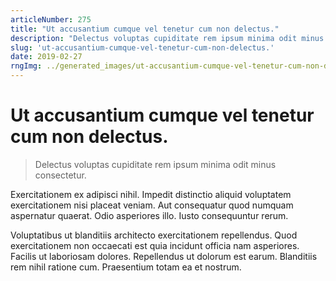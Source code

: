 ```yaml
---
articleNumber: 275
title: "Ut accusantium cumque vel tenetur cum non delectus."
description: "Delectus voluptas cupiditate rem ipsum minima odit minus consectetur."
slug: 'ut-accusantium-cumque-vel-tenetur-cum-non-delectus.'
date: 2019-02-27
rngImg: ../generated_images/ut-accusantium-cumque-vel-tenetur-cum-non-delectus..jpg
---
```


# Ut accusantium cumque vel tenetur cum non delectus.

> Delectus voluptas cupiditate rem ipsum minima odit minus consectetur.

Exercitationem ex adipisci nihil. Impedit distinctio aliquid voluptatem exercitationem nisi placeat veniam. Aut consequatur quod numquam aspernatur quaerat. Odio asperiores illo. Iusto consequuntur rerum.
 Voluptatibus ut blanditiis architecto exercitationem repellendus. Quod exercitationem non occaecati est quia incidunt officia nam asperiores. Facilis ut laboriosam dolores. Repellendus ut dolorum est earum. Blanditiis rem nihil ratione cum. Praesentium totam ea et nostrum.
